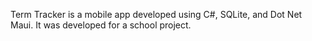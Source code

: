 Term Tracker is a mobile app developed using C#, SQLite, and Dot Net Maui. It was developed for a school project.
